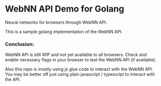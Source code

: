 # WebNN API Demo for Golang

Neural networks for browsers through WebNN API.

This is a sample golang implementation of the WebNN API.

### Conclusion:

WebNN API is still WIP and not yet available to all browsers. Check and enable necessary flags in your browser to test the WebNN API (if available).

Also this repo is mostly using js glue code to interact with the WebNN API. You may be better off just using plain javascript / typescript to interact with the API.
